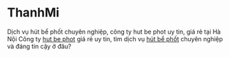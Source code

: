 # ThanhMi
Dịch vụ hút bể phốt chuyên nghiệp, công ty hut be phot uy tin, giá rẻ tại Hà Nội
Công ty <a href="http://hutbephottrongoi.com/hut-be-phot-gia-re-ha-noi.html">hut be phot</a> giá rẻ uy tin, tìm dịch vụ <a href="http://hutbephottrongoi.com/hut-be-phot-gia-re-ha-noi.html">hút bể phốt</a> chuyên nghiệp và đáng tin cậy ở đâu?
